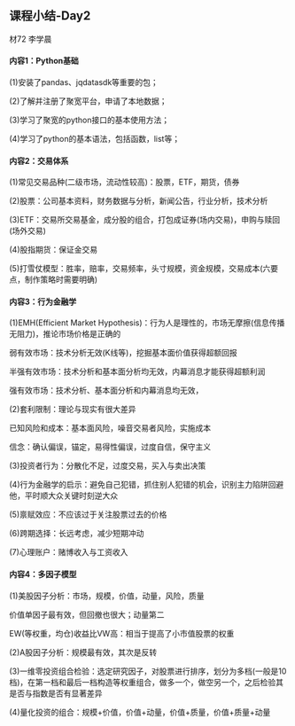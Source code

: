 ## 课程小结-Day2

材72 李学晨



#### 内容1：Python基础

(1)安装了pandas、jqdatasdk等重要的包；

(2)了解并注册了聚宽平台，申请了本地数据；

(3)学习了聚宽的python接口的基本使用方法；

(4)学习了python的基本语法，包括函数，list等；



#### 内容2：交易体系

(1)常见交易品种(二级市场，流动性较高)：股票，ETF，期货，债券

(2)股票：公司基本资料，财务数据与分析，新闻公告，行业分析，技术分析

(3)ETF：交易所交易基金，成分股的组合，打包成证券(场内交易)，申购与赎回(场外交易)

(4)股指期货：保证金交易

(5)打雪仗模型：胜率，赔率，交易频率，头寸规模，资金规模，交易成本(六要点，制作策略时需要明确)



#### 内容3：行为金融学

(1)EMH(Efficient Market Hypothesis)：行为人是理性的，市场无摩擦(信息传播无阻力)，推论市场价格是正确的

弱有效市场：技术分析无效(K线等)，挖掘基本面价值获得超额回报

半强有效市场：技术分析和基本面分析均无效，内幕消息才能获得超额利润

强有效市场：技术分析、基本面分析和内幕消息均无效，

(2)套利限制：理论与现实有很大差异

已知风险和成本：基本面风险，噪音交易者风险，实施成本

信念：确认偏误，锚定，易得性偏误，过度自信，保守主义

(3)投资者行为：分散化不足，过度交易，买入与卖出决策

(4)行为金融学的启示：避免自己犯错，抓住别人犯错的机会，识别主力陷阱回避他，平时顺大众关键时刻逆大众

(5)禀赋效应：不应该过于关注股票过去的价格

(6)跨期选择：长远考虑，减少短期冲动

(7)心理账户：赌博收入与工资收入



#### 内容4：多因子模型

(1)美股因子分析：市场，规模，价值，动量，风险，质量

价值单因子最有效，但回撤也很大；动量第二

EW(等权重，均仓)收益比VW高：相当于提高了小市值股票的权重

(2)A股因子分析：规模最有效，其次是反转

(3)一维零投资组合检验：选定研究因子，对股票进行排序，划分为多档(一般是10档)，在第一档和最后一档构造等权重组合，做多一个，做空另一个，之后检验其是否与指数是否有显著差异

(4)量化投资的组合：规模+价值，价值+动量，价值+质量，价值+质量+动量

